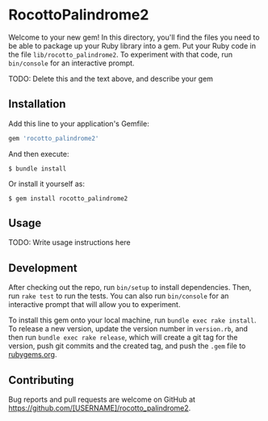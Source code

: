 # RocottoPalindrome2

Welcome to your new gem! In this directory, you'll find the files you need to be able to package up your Ruby library into a gem. Put your Ruby code in the file `lib/rocotto_palindrome2`. To experiment with that code, run `bin/console` for an interactive prompt.

TODO: Delete this and the text above, and describe your gem

## Installation

Add this line to your application's Gemfile:

```ruby
gem 'rocotto_palindrome2'
```

And then execute:

    $ bundle install

Or install it yourself as:

    $ gem install rocotto_palindrome2

## Usage

TODO: Write usage instructions here

## Development

After checking out the repo, run `bin/setup` to install dependencies. Then, run `rake test` to run the tests. You can also run `bin/console` for an interactive prompt that will allow you to experiment.

To install this gem onto your local machine, run `bundle exec rake install`. To release a new version, update the version number in `version.rb`, and then run `bundle exec rake release`, which will create a git tag for the version, push git commits and the created tag, and push the `.gem` file to [rubygems.org](https://rubygems.org).

## Contributing

Bug reports and pull requests are welcome on GitHub at https://github.com/[USERNAME]/rocotto_palindrome2.
